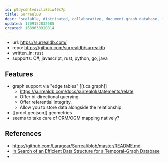 ```yaml
---
id: p9dycdhtvdicli85iw40s7p
title: SurrealDB
desc: 'scalable, distributed, collaborative, document-graph database, for the realtime web'
updated: 1709152832685
created: 1689630910814
---
```


- url: https://surrealdb.com/
- repo: https://github.com/surrealdb/surrealdb
- written_in: rust
- supports: C#, javascript, rust, python, go, java

## Features

- graph support via "edge tables" [[t.cs.graph]]
  - https://surrealdb.com/docs/surrealql/statements/relate
  - Offer bi-directional querying.
  - Offer referential integrity.
  - Allow you to store data alongside the relationship.
- [[prdct.geojson]] geometries
- seems to take care of ORM/OGM mapping natively?

## References

- https://github.com/Laragear/Surreal/blob/master/README.md
- [In Search of an Efficient Data Structure
for a Temporal-Graph Database](https://surrealdb.com/static/whitepaper.pdf)
- 